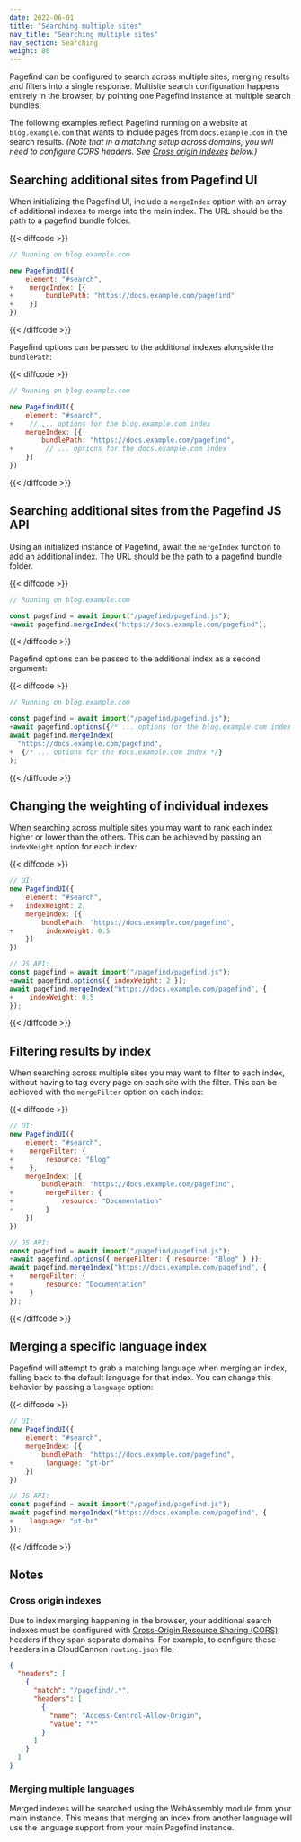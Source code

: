 ```yaml
---
date: 2022-06-01
title: "Searching multiple sites"
nav_title: "Searching multiple sites"
nav_section: Searching
weight: 80
---
```


Pagefind can be configured to search across multiple sites, merging results and filters into a single response. Multisite search configuration happens entirely in the browser, by pointing one Pagefind instance at multiple search bundles.

The following examples reflect Pagefind running on a website at `blog.example.com` that wants to include pages from `docs.example.com` in the search results. _(Note that in a matching setup across domains, you will need to configure CORS headers. See [Cross origin indexes](#cross-origin-indexes) below.)_

## Searching additional sites from Pagefind UI

When initializing the Pagefind UI, include a `mergeIndex` option with an array of additional indexes to merge into the main index. The URL should be the path to a pagefind bundle folder.

{{< diffcode >}}
```js
// Running on blog.example.com

new PagefindUI({
    element: "#search",
+    mergeIndex: [{
+        bundlePath: "https://docs.example.com/pagefind"
+    }]
})
```
{{< /diffcode >}}

Pagefind options can be passed to the additional indexes alongside the `bundlePath`:

{{< diffcode >}}
```js
// Running on blog.example.com

new PagefindUI({
    element: "#search",
+    // ... options for the blog.example.com index
    mergeIndex: [{
        bundlePath: "https://docs.example.com/pagefind",
+        // ... options for the docs.example.com index
    }]
})
```
{{< /diffcode >}}

## Searching additional sites from the Pagefind JS API

Using an initialized instance of Pagefind, await the `mergeIndex` function to add an additional index. The URL should be the path to a pagefind bundle folder.

{{< diffcode >}}
```js
// Running on blog.example.com

const pagefind = await import("/pagefind/pagefind.js");
+await pagefind.mergeIndex("https://docs.example.com/pagefind");
```
{{< /diffcode >}}

Pagefind options can be passed to the additional index as a second argument:

{{< diffcode >}}
```js
// Running on blog.example.com

const pagefind = await import("/pagefind/pagefind.js");
+await pagefind.options({/* ... options for the blog.example.com index */});
await pagefind.mergeIndex(
  "https://docs.example.com/pagefind",
+  {/* ... options for the docs.example.com index */}
);
```
{{< /diffcode >}}

## Changing the weighting of individual indexes

When searching across multiple sites you may want to rank each index higher or lower than the others. This can be achieved by passing an `indexWeight` option for each index:

{{< diffcode >}}
```js
// UI:
new PagefindUI({
    element: "#search",
+   indexWeight: 2,
    mergeIndex: [{
        bundlePath: "https://docs.example.com/pagefind",
+        indexWeight: 0.5
    }]
})

// JS API:
const pagefind = await import("/pagefind/pagefind.js");
+await pagefind.options({ indexWeight: 2 });
await pagefind.mergeIndex("https://docs.example.com/pagefind", {
+    indexWeight: 0.5
});
```
{{< /diffcode >}}

## Filtering results by index

When searching across multiple sites you may want to filter to each index, without having to tag every page on each site with the filter. This can be achieved with the `mergeFilter` option on each index:

{{< diffcode >}}
```js
// UI:
new PagefindUI({
    element: "#search",
+    mergeFilter: {
+        resource: "Blog"
+    },
    mergeIndex: [{
        bundlePath: "https://docs.example.com/pagefind",
+        mergeFilter: {
+            resource: "Documentation"
+        }
    }]
})

// JS API:
const pagefind = await import("/pagefind/pagefind.js");
+await pagefind.options({ mergeFilter: { resource: "Blog" } });
await pagefind.mergeIndex("https://docs.example.com/pagefind", {
+    mergeFilter: {
+        resource: "Documentation"
+    }
});
```
{{< /diffcode >}}

## Merging a specific language index

Pagefind will attempt to grab a matching language when merging an index, falling back to the default language for that index. You can change this behavior by passing a `language` option:

{{< diffcode >}}
```js
// UI:
new PagefindUI({
    element: "#search",
    mergeIndex: [{
        bundlePath: "https://docs.example.com/pagefind",
+        language: "pt-br"
    }]
})

// JS API:
const pagefind = await import("/pagefind/pagefind.js");
await pagefind.mergeIndex("https://docs.example.com/pagefind", {
+    language: "pt-br"
});
```
{{< /diffcode >}}

## Notes

### Cross origin indexes

Due to index merging happening in the browser, your additional search indexes must be configured with [Cross-Origin Resource Sharing (CORS)](https://developer.mozilla.org/en-US/docs/Web/HTTP/CORS) headers if they span separate domains. For example, to configure these headers in a CloudCannon `routing.json` file:

```json
{
  "headers": [
    {
      "match": "/pagefind/.*",
      "headers": [
        {
          "name": "Access-Control-Allow-Origin",
          "value": "*"
        }
      ]
    }
  ]
}
```

### Merging multiple languages

Merged indexes will be searched using the WebAssembly module from your main instance. This means that merging an index from another language will use the language support from your main Pagefind instance. 
